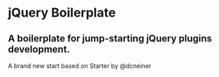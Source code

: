 # jQuery Boilerplate

## A boilerplate for jump-starting jQuery plugins development.
A brand new start based on Starter by @dcneiner

